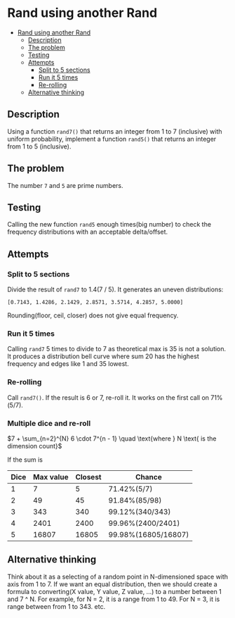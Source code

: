 # Rand using another Rand

<!-- TOC -->
* [Rand using another Rand](#rand-using-another-rand)
  * [Description](#description)
  * [The problem](#the-problem)
  * [Testing](#testing)
  * [Attempts](#attempts)
    * [Split to 5 sections](#split-to-5-sections)
    * [Run it 5 times](#run-it-5-times)
    * [Re-rolling](#re-rolling)
  * [Alternative thinking](#alternative-thinking)
<!-- TOC -->

## Description

Using a function `rand7()` that returns an integer from 1 to 7 (inclusive) with uniform probability, implement a function `rand5()` that returns an integer from 1 to 5 (inclusive).

## The problem

The number `7` and `5` are prime numbers.

## Testing

Calling the new function `rand5` enough times(big number) to check the frequency distributions with an acceptable delta/offset.

## Attempts

### Split to 5 sections

Divide the result of `rand7` to 1.4(7 / 5). It generates an uneven distributions:
```
[0.7143, 1.4286, 2.1429, 2.8571, 3.5714, 4.2857, 5.0000]
```
Rounding(floor, ceil, closer) does not give equal frequency.

### Run it 5 times

Calling `rand7` 5 times to divide to 7 as theoretical max is 35 is not a solution. It produces a distribution bell curve where sum 20 has the highest frequency and edges like 1 and 35 lowest.

### Re-rolling

Call `rand7()`. If the result is 6 or 7, re-roll it.
It works on the first call on 71%(5/7).

### Multiple dice and re-roll

$7 + \sum_{n=2}^{N} 6 \cdot 7^{n - 1} \quad \text{where } N \text{ is the dimension count}$

If the sum is 

| Dice | Max value | Closest | Chance              |
|------|-----------|---------|---------------------|
| 1    | 7         | 5       | 71.42%(5/7)         |
| 2    | 49        | 45      | 91.84%(85/98)       |
| 3    | 343       | 340     | 99.12%(340/343)     |
| 4    | 2401      | 2400    | 99.96%(2400/2401)   |
| 5    | 16807     | 16805   | 99.98%(16805/16807) |

## Alternative thinking

Think about it as a selecting of a random point in N-dimensioned space with axis from 1 to 7. If we want an equal distribution, then we should create a formula to converting(X value, Y value, Z value, ...) to a number between 1 and 7 ^ N.
For example, for N = 2, it is a range from 1 to 49.
For N = 3, it is range between from 1 to 343.
etc.